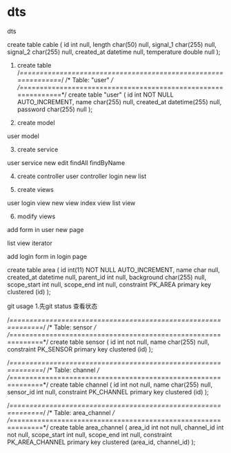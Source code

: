 dts
===

dts


create table cable 
(
   id                   int                            null,
   length               char(50)                       null,
   signal_1             char(255)                      null,
   signal_2             char(255)                      null,
   created_at           datetime                       null,
   temperature          double                         null
);



1. create table
/*==============================================================*/
/* Table: "user"                                                */
/*==============================================================*/
create table "user" 
(
   id                   int                            NOT NULL AUTO_INCREMENT,
   name                 char(255)                      null,
   created_at           datetime(255)                  null,
   password             char(255)                      null
);


2. create model

user model

3. create service

user service   new edit  findAll findByName

4. create controller 
user controller  login  new  list

5. create views

user login view  new view index view list view

6. modify views

add form in user new page

list view iterator

add login form in login page



create table area 
(
   id                   int(11)                        NOT NULL AUTO_INCREMENT,
   name                 char                           null,
   created_at           datetime                       null,
   parent_id            int                            null,
   background           char(255)                      null,
   scope_start          int                            null,
   scope_end            int                            null,
   constraint PK_AREA primary key clustered (id)
);



git usage
1.先git status 查看状态

/*==============================================================*/
/* Table: sensor                                                */
/*==============================================================*/
create table sensor 
(
   id                   int                            not null,
   name                 char(255)                      null,
   constraint PK_SENSOR primary key clustered (id)
);


/*==============================================================*/
/* Table: channel                                               */
/*==============================================================*/
create table channel 
(
   id                   int                            not null,
   name                 char(255)                      null,
   sensor_id            int                            null,
   constraint PK_CHANNEL primary key clustered (id)
);


/*==============================================================*/
/* Table: area_channel                                          */
/*==============================================================*/
create table area_channel 
(
   area_id              int                            not null,
   channel_id           int                            not null,
   scope_start          int                            null,
   scope_end            int                            null,
   constraint PK_AREA_CHANNEL primary key clustered (area_id, channel_id)
);



